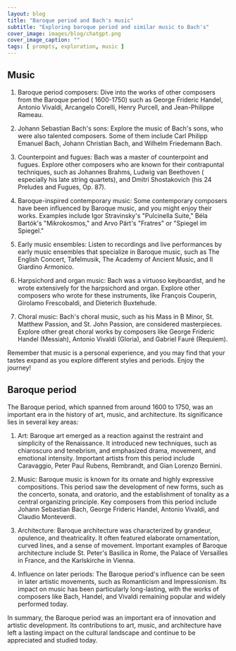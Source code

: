 ```yaml
---
layout: blog
title: "Baroque period and Bach's music"
subtitle: "Exploring baroque period and similar music to Bach's"
cover_image: images/blog/chatgpt.png
cover_image_caption: ""
tags: [ prompts, exploration, music ]
---
```


## Music

1. Baroque period composers: Dive into the works of other composers from the Baroque period (
   1600-1750) such as George Frideric Handel, Antonio Vivaldi, Arcangelo Corelli, Henry Purcell, and
   Jean-Philippe Rameau.

2. Johann Sebastian Bach's sons: Explore the music of Bach's sons, who were also talented composers.
   Some of them include Carl Philipp Emanuel Bach, Johann Christian Bach, and Wilhelm Friedemann
   Bach.

3. Counterpoint and fugues: Bach was a master of counterpoint and fugues. Explore other composers
   who are known for their contrapuntal techniques, such as Johannes Brahms, Ludwig van Beethoven (
   especially his late string quartets), and Dmitri Shostakovich (his 24 Preludes and Fugues, Op.
   87).

4. Baroque-inspired contemporary music: Some contemporary composers have been influenced by Baroque
   music, and you might enjoy their works. Examples include Igor Stravinsky's "Pulcinella Suite,"
   Béla Bartók's "Mikrokosmos," and Arvo Pärt's "Fratres" or "Spiegel im Spiegel."

5. Early music ensembles: Listen to recordings and live performances by early music ensembles that
   specialize in Baroque music, such as The English Concert, Tafelmusik, The Academy of Ancient
   Music, and Il Giardino Armonico.

6. Harpsichord and organ music: Bach was a virtuoso keyboardist, and he wrote extensively for the
   harpsichord and organ. Explore other composers who wrote for these instruments, like François
   Couperin, Girolamo Frescobaldi, and Dieterich Buxtehude.

7. Choral music: Bach's choral music, such as his Mass in B Minor, St. Matthew Passion, and St. John
   Passion, are considered masterpieces. Explore other great choral works by composers like George
   Frideric Handel (Messiah), Antonio Vivaldi (Gloria), and Gabriel Fauré (Requiem).

Remember that music is a personal experience, and you may find that your tastes expand as you
explore different styles and periods. Enjoy the journey!

## Baroque period

The Baroque period, which spanned from around 1600 to 1750, was an important era in the history of
art, music, and architecture. Its significance lies in several key areas:

1. Art: Baroque art emerged as a reaction against the restraint and simplicity of the Renaissance.
   It introduced new techniques, such as chiaroscuro and tenebrism, and emphasized drama, movement,
   and emotional intensity. Important artists from this period include Caravaggio, Peter Paul
   Rubens, Rembrandt, and Gian Lorenzo Bernini.

2. Music: Baroque music is known for its ornate and highly expressive compositions. This period saw
   the development of new forms, such as the concerto, sonata, and oratorio, and the establishment
   of tonality as a central organizing principle. Key composers from this period include Johann
   Sebastian Bach, George Frideric Handel, Antonio Vivaldi, and Claudio Monteverdi.

3. Architecture: Baroque architecture was characterized by grandeur, opulence, and theatricality. It
   often featured elaborate ornamentation, curved lines, and a sense of movement. Important examples
   of Baroque architecture include St. Peter's Basilica in Rome, the Palace of Versailles in France,
   and the Karlskirche in Vienna.

4. Influence on later periods: The Baroque period's influence can be seen in later artistic
   movements, such as Romanticism and Impressionism. Its impact on music has been particularly
   long-lasting, with the works of composers like Bach, Handel, and Vivaldi remaining popular and
   widely performed today.

In summary, the Baroque period was an important era of innovation and artistic development. Its
contributions to art, music, and architecture have left a lasting impact on the cultural landscape
and continue to be appreciated and studied today.
